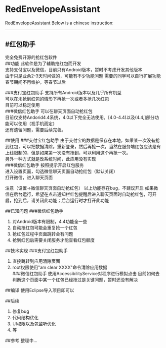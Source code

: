 # RedEnvelopeAssistant
RedEnvelopeAssistant
Below is a chinese instruction:  

---
#红包助手
---
完全免费开源的抢红包软件  
##功能
此软件是为了辅助抢红包而开发  
支持支付宝以及微信，目前只有Android版本，暂时不考虑开发其他版本  
由于只是业余2-3天时间做的，可能有不少功能问题 
需要的同学可以自行扩展功能   
春节期间不再维护，等春节过后  

###支付宝红包助手
支持所有Android版本以及几乎所有机型  
可以在未抢到红包的情形下再抢一次或者多抢几次红包  
目前可以稳定使用  
###微信红包助手
可以在聊天页面自动抢红包  
目前仅支持Andorid4.4系统，4.0以下完全无法使用，[4.0-4.4)以及(4.4,]部分功能可以使用（视手机而定）  
还有遗留问题，需要后续完善。  
    
##使用
###支付宝红包助手
由于支付宝的数据是保存在本地，如果某一次没有抢到红包，可以把数据清除，重新登录，然后再抢一次，当然在服务端红包应该是有上线限制的，但是如果第一次没有抢到，可以利用这个再抢一次。  
另外一种方式就是改系统时间，此应用没有实现  
###微信红包助手
按照提示开启红包服务   
进入设置页面，勾选微信聊天页面自动抢红包（默认关闭）    
打开微信，进入聊天页面    

注意（设置->微信聊天页面自动抢红包）
以上功能存在bug，不建议开启   如果微信在后台运行，希望在点击通知栏红包提醒后进入聊天页面时自动抢红包，可开启，抢到后，请关闭此功能；后台运行时才打开此功能  

##已知问题
###微信红包助手
 1. 对Android版本有限制，4.4功能全一些  
 2. 自动抢红包可能会重复抢一个红包  
 3. 抢红包过程中页面跳转会有问题  
 4. 抢到红包后需要关闭服务才能查看红包额度  
 

##技术实现
###支付宝红包助手
1. 直接跳转到应用清除页面
2. root权限使用"am clear XXXX"命令清除应用数据  
###微信红包助手 
使用AccessibilityService对程序进行模拟点击
目前如何去判断这个页面中某一个红包已经抢过是关键问题，暂时还没有解决

##编译
使用Eclipse导入项目即可以   


##后续
1. 修复bug
2. 代码结构优化
3. UI权限以及包监听优化 
4. 等


##参考
整理中...
